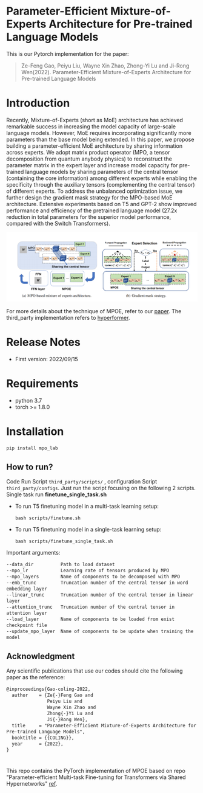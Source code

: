 # Parameter-Efficient Mixture-of-Experts Architecture for Pre-trained Language Models
  
This is our Pytorch implementation for the paper:
> Ze-Feng Gao, Peiyu Liu, Wayne Xin Zhao, Zhong-Yi Lu and Ji-Rong Wen(2022). Parameter-Efficient Mixture-of-Experts Architecture for Pre-trained Language Models
# Introduction
Recently, Mixture-of-Experts (short as MoE) architecture has achieved remarkable success
in increasing the model capacity of large-scale language models. However, MoE requires incorporating significantly more parameters than the base model being extended. In this paper, we propose building a parameter-efficient MoE architecture by sharing information across experts. We adopt matrix product operator (MPO, a tensor decomposition from quantum  anybody physics) to reconstruct the parameter matrix in the expert layer and increase model capacity for pre-trained language models by sharing parameters of the central tensor (containing the core information) among different experts while enabling the specificity through the auxiliary tensors (complementing the central tensor) of different experts. To address the unbalanced optimization issue, we further design the gradient mask strategy for the MPO-based MoE architecture. Extensive experiments based on T5 and GPT-2 show improved performance and efficiency of the pretrained language model (27.2x reduction in total parameters for the superior model performance, compared with the Switch Transformers).

 ![image](images/mpoe.png)
 
For more details about the technique of MPOE, refer to our [paper](https://arxiv.org/abs/2203.01104). The third_party implementation refers to [hyperformer](https://github.com/rabeehk/hyperformer).
 # Release Notes
 - First version: 2022/09/15

# Requirements
- python 3.7
- torch >= 1.8.0


 # Installation
 ```shell
pip install mpo_lab
 ```
## How to run?
Code Run Script `third_party/scripts/` , configuration Script `third_party/configs`. 
Just run the script focusing on the following 2 scripts. Single task run **finetune_single_task.sh** 

 - To run T5 finetuning model in a multi-task learning setup:
   ```
   bash scripts/finetune.sh
   ```

 - To run T5 finetuning model in a single-task learning setup:
   ```
   bash scripts/finetune_single_task.sh
   ```


Important arguments:
```
--data_dir          Path to load dataset
--mpo_lr            Learning rate of tensors produced by MPO
--mpo_layers        Name of components to be decomposed with MPO
--emb_trunc         Truncation number of the central tensor in word embedding layer
--linear_trunc      Truncation number of the central tensor in linear layer
--attention_trunc   Truncation number of the central tensor in attention layer
--load_layer        Name of components to be loaded from exist checkpoint file
--update_mpo_layer  Name of components to be update when training the model
```


## Acknowledgment
Any scientific publications that use our codes should cite the following paper as the reference:
```
@inproceedings{Gao-coling-2022,
  author    = {Ze{-}Feng Gao and
               Peiyu Liu and
               Wayne Xin Zhao and
               Zhong{-}Yi Lu and
               Ji{-}Rong Wen},
  title     = "Parameter-Efficient Mixture-of-Experts Architecture for Pre-trained Language Models",
  booktitle = {{COLING}},
  year      = {2022},
}
```



# 
This repo contains the PyTorch implementation of MPOE based on repo "Parameter-efficient Multi-task Fine-tuning for Transformers via Shared Hypernetworks"
[ref](https://aclanthology.org/2021.acl-long.47.pdf).
